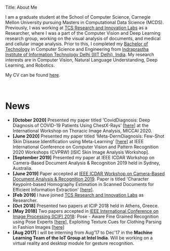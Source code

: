 Title: About Me

I am a graduate student at the School of Computer Science, Carnegie Mellon University pursuing Masters in Computational Data Science (MCDS). Previously, I was working at <a href="https://www.tcs.com/research-and-innovation">TCS Research and Innovation Labs</a> as a Researcher, where I was a part of the Computer Vision and Deep Learning research group, working on the visual analysis of documents, and medical and cellular image analysis. Prior to this, I completed my <a href="https://en.wikipedia.org/wiki/Bachelor_of_Technology">Bachelor of Technology</a> in Computer Science and Engineering from <a href="https://iiitd.ac.in/">Indraprastha Institute of Information Technology Delhi (IIIT Delhi), India</a>. My research interests are in Computer Vision, Natural Language Understanding, Deep Learning, and Robotics.
<br>

My CV can be found [here](http://kushagramahajan.me/pdfs/cv.pdf "Kushagra's CV").
<br><br><br>

# News #

<ul>
	<li><b>[October 2020]</b> Presented my paper titled 'CovidDiagnosis: Deep Diagnosis of COVID-19 Patients Using ChestX-Rays' [<a href = "https://link.springer.com/chapter/10.1007/978-3-030-62469-9_6">here</a>] at the International Workshop on Thoracic Image Analysis, MICCAI 2020.</li>
    <li><b>[June 2020]</b> Presented my paper titled 'Meta-DermDiagnosis: Few-Shot Skin Disease Identification using Meta-Learning' [<a href = "https://openaccess.thecvf.com/content_CVPRW_2020/papers/w42/Mahajan_Meta-DermDiagnosis_Few-Shot_Skin_Disease_Identification_Using_Meta-Learning_CVPRW_2020_paper.pdf">here</a>] at IEEE International Conference on Computer Vision and Pattern Recognition 2020 Workshops (CVPRW) [ISIC Skin Image Analysis Workshop].</li>
	<li><b>[September 2019]</b> Presented my paper at IEEE ICDAR Workshop on Camera-Based Document Analysis & Recognition 2019 held in Sydney, Australia.</li>
	<li><b>[June 2019]</b> Paper accepted at <a href="https://cbdar2019.univ-lr.fr/">IEEE ICDAR Workshop on Camera-Based Document Analysis & Recognition 2019</a>. Paper is titled 'Character Keypoint-based Homography Estimation in Scanned Documents for Efficient Information Extraction' [<a href="http://kushagramahajan.me/papers/ICDAR_Workshop.pdf">here</a>].</li>
    <li><b>[Feb 2019]</b> I have joined <a href="https://www.tcs.com/research-and-innovation">TCS Research and Innovation Labs</a> as Researcher.</li>
    <li><b>[Oct 2018]</b> Presented two papers at ICIP 2018 held in Athens, Greece.</li>
	<li><b>[May 2018]</b> Two papers accepted in <a href="https://2018.ieeeicip.org/">IEEE International Conference on Image Processing (ICIP) 2018</a>: Pose - Aware Fine Grained Recognition using Pose Experts [<a href="http://kushagramahajan.me/papers/fgvc_icip.pdf">here</a>], Exploiting Texture Cues for Clothing Parsing in Fashion Images [<a href="http://kushagramahajan.me/papers/texture_icip.pdf">here</a>]</li>
	<li><b>[Aug 2017]</b> I will be interning from Aug'17 to Dec'17 in the <b>Machine Learning Team of the IoT Group at Intel India</b>. Will be working on a virtual reality and desktop module for gesture recognition.</li>
</ul>